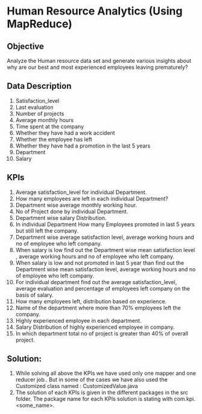 # Human Resource Analytics (Using MapReduce)

## Objective 
Analyze the Human resource data set and generate various insights about why are our best and most experienced employees leaving prematurely? 

## Data Description 
1.	Satisfaction_level 
2.	Last evaluation 
3.	Number of projects 
4.	Average monthly hours 
5.	Time spent at the company 
6.	Whether they have had a work accident 
7.	Whether the employee has left 
8.	Whether they have had a promotion in the last 5 years 
9.	Department 
10.	Salary 

## KPIs 
1. Average satisfaction_level for individual Department. 
2. How many employees are left in each individual Department? 
3. Department wise average monthly working hour. 
4. No of Project done by individual Department. 
5. Department wise salary Distribution. 
6. In individual Department How many Employees promoted in last 5 years but still left the company. 
7. Department wise average satisfaction level, average working hours and no of employee who left company. 
8. When salary is low find out the Department wise mean satisfaction level , average working hours and no of employee who left company. 
9. When salary is low and not promoted in last 5 year than find out the Department wise mean satisfaction level, average working hours and no of employee who left company. 
10. For individual department find out the average satisfaction_level, average evaluation and percentage of employees left company on the basis of salary. 
11. How many employees left, distribution based on experience. 
12. Name of the department where more than 70% employees left the company. 
13. Highly experienced employee in each department. 
14. Salary Distribution of highly experienced employee in company. 
15. In which department total no of project is greater than 40% of overall project. 

## Solution:
1.	While solving all above the KPIs we have used only one mapper and one reducer job.. But in some of the cases we have also used the Customized class named : CustomizedValue.java
2.	The solution of each KPIs is given in the different packages in the src folder. The package name for each KPIs solution is stating with com.kpi<number>.<some_name>.
